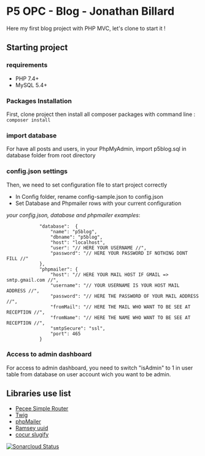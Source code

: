 # P5 OPC - Blog - Jonathan Billard

Here my first blog project with PHP MVC, let's clone to start it !

## Starting project

### requirements

- PHP 7.4+
- MySQL 5.4+

### Packages Installation

First, clone project then install all composer packages with command line : ``composer install``

### import database

For have all posts and users, in your PhpMyAdmin, import p5blog.sql in database folder from root directory

### config.json settings

Then, we need to set configuration file to start project correctly

- In Config folder, rename config-sample.json to config.json
- Set Database and Phpmailer rows with your current configuration

_your config.json, database and phpmailer examples_:

```
            "database":  {
                "name": "p5blog", 
                "dbname": "p5blog",
                "host": "localhost",
                "user": "// HERE YOUR USERNAME //",
                "password": "// HERE YOUR PASSWORD IF NOTHING DONT FILL //"
            },
            "phpmailer": {
                "host": "// HERE YOUR MAIL HOST IF GMAIL => smtp.gmail.com //",
                "username": "// YOUR USERNAME IS YOUR HOST MAIL ADDRESS //",
                "password": "// HERE THE PASSWORD OF YOUR MAIL ADDRESS //",
                "fromMail": "// HERE THE MAIL WHO WANT TO BE SEE AT RECEPTION //",
                "fromName": "// HERE THE NAME WHO WANT TO BE SEE AT RECEPTION //",
                "smtpSecure": "ssl",
                "port": 465
            }
```

### Access to admin dashboard

For access to admin dashboard, you need to switch "isAdmin" to 1 in user table from database on user account wich you want to be admin.

## Libraries use list

- [Pecee Simple Router](https://packagist.org/packages/pecee/simple-router)
- [Twig](https://packagist.org/packages/twig/twig)
- [phpMailer](https://packagist.org/packages/phpmailer/phpmailer)
- [Ramsey uuid](https://packagist.org/packages/ramsey/uuid)
- [cocur slugify](https://packagist.org/packages/cocur/slugify)


[![Sonarcloud Status](https://sonarcloud.io/api/project_badges/measure?project=com.lapots.breed.judge:judge-rule-engine&metric=alert_status)](https://sonarcloud.io/dashboard?id=Kaloss38_P5_blog_jonathan_billard)
